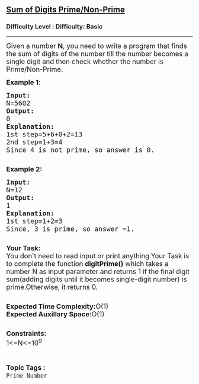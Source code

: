 <h2><a href="https://www.geeksforgeeks.org/problems/sum-of-digits-prime-non-prime1935/1?page=8&difficulty=Basic&status=unsolved,attempted&sortBy=accuracy">Sum of Digits Prime/Non-Prime</a></h2><h3>Difficulty Level : Difficulty: Basic</h3><hr><div class="problems_problem_content__Xm_eO"><p><span style="font-size: 18px;">Given a number <strong>N</strong>, you need to write a program that&nbsp;finds the sum of&nbsp;digits of the number till the number becomes a single digit and then check whether the number is Prime/Non-Prime.</span></p>
<p><span style="font-size: 18px;"><strong>Example 1</strong>:</span></p>
<pre><span style="font-size: 18px;"><strong>Input:</strong>
N=5602
<strong>Output:</strong>
0
<strong>Explanation:</strong>
1st step=5+6+0+2=13
2nd step=1+3=4
Since 4 is not prime, so answer is 0.</span></pre>
<p><br><strong><span style="font-size: 18px;">Example 2:</span></strong></p>
<pre><span style="font-size: 18px;"><strong>Input:</strong>
N=12
<strong>Output:</strong>
1
<strong>Explanation:</strong>
1st step=1+2=3
Since, 3 is prime, so answer =1.</span>
</pre>
<p><br><span style="font-size: 18px;"><strong>Your Task:</strong><br>You don't need to read input or print anything.Your Task is to complete the function <strong>digitPrime()</strong> which takes a number N as input parameter and returns 1 if the final digit sum(adding digits until it becomes single-digit number) is prime.Otherwise, it returns 0.</span></p>
<p><br><span style="font-size: 18px;"><strong>Expected Time Complexity:</strong>O(1)<br><strong>Expected Auxillary Space:</strong>O(1)</span></p>
<p><br><span style="font-size: 18px;"><strong>Constraints:</strong><br>1&lt;=N&lt;=10<sup>9</sup></span></p></div><br><p><span style=font-size:18px><strong>Topic Tags : </strong><br><code>Prime Number</code>&nbsp;